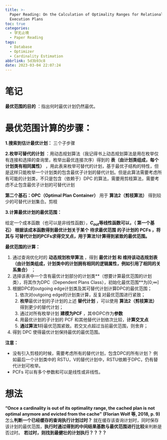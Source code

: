 ```yaml
---
title: >-
  Paper Reading: On the Calculation of Optimality Ranges for Relational Query
  Execution Plans
toc: true
categories:
  - 学无止境
  - Paper Reading
tags:
  - Database
  - Optimizer
  - Cardinality Estimation
abbrlink: 5d3b93c8
date: 2023-03-04 22:07:24
---
```

# 笔记

 **最优范围的目的** ：指出何时最优计划仍然最优。

# **最优范围计算的步骤：**

 **1.搜索到估计最优计划：** 三个子步骤

 **2.枚举可替代的计划** ：用动态规划算法（我记得书上动态规划算法是用在枚举仅有连接和选择的查询里，枚举出最优连接次序）得到的 **表（由计划类组成，每个计划类有相同属性）** ，用此表来枚举可替代的计划，基于最优子结构的特性，但是这样只能枚举一个计划类的包含最优子计划的替代计划。但是此算法需要考虑所有可能的计划类，不只是包含（依赖于）DPC 的算法，需要用剪枝算法，需要考虑不止包含最优子计划的可替代计划

 **第二个基石：OPC（Optimal Plan Container）** 用于 **算法2（剪枝算法）** 得到较少的可替代计划集合。剪枝

**3.计算最优计划的最优范围：**

给定一个成本函数（也可以是非线性函数），**$C_{out}$**等线性函数可以，（ **第一个基石）** 根据该成本函数得到最优计划关于某个 待求最优范围 的子计划的 **PCFs** ，将其与 可替代计划的PCFs求得**交叉点，用于算法1计算得到紧致的最优范围。**

**最优范围的计算：**

1. 通过查询优化时的 **动态规划枚举算法** ，得到  **最优计划 和 维持该动态规划表（由计划类组成，计划类中的计划拥有相同的逻辑属性，例如引用了相同的关系集合）** ；
2. 选择该表中一个含有最优计划部分的计划类**（想要计算最优范围的计划类），将其作为DPC（Dependent Plans Class），初始化最优范围**为[0;∞]
3. 根据DPC的outgoing edge计划类及其可替代计划计算DPC的最优范围；
   1. 依次对outgoing edge的计划类计算，反复对最优范围进行紧致；
   2. **枚举**最优计划的子计划的上述 **替代计划** ，可以使用 **算法2（剪枝算法）** 得到更少的替代计划；
   3. 通过对所有枚举计划 **建模为PCF** ，其中DPC作为**参数**
   4. 用最优计划的子计划的 PCF 和其他替代计划依次比较，**计算交叉点**
   5. **通过算法1**将最优范围紧致。若交叉点超过当前最优范围，则舍弃；
4. 得到 DPC 使得最优计划保持最优的最优范围。

**注意：**

* 没有引入剪枝的时候，需要考虑所有的替代计划，包含DPC的所有计划？
  例如最后一个计划类中的 RSTU，V的替代计划中，RSTU依赖于DPC，仍有替代计划可枚举。
* PCFs 可以有多个参数和可以是线性或非线性。

# 想法

**“Once a cardinality is out of its optimality range, the cached plan is not optimal anymore and evicted from the cache”** **(**Florian Wolf 等, 2018, p. 9**)** 怎么**判断一个已经缓存的查询执行计划过时？**
就在缓存该查询计划时，同时保存该计划的最优范围，**执行时通过得到的中间结果基数与最优范围进行比较**来判断是否过时。
**若过时，则找到最健壮的计划执行？？？？**
